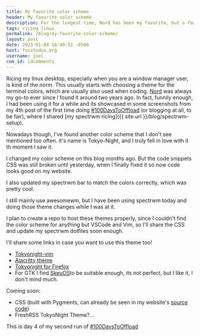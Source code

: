 ```yaml
---
title: My favorite color scheme
header: My favorite color scheme
description: For the longest time, Nord has been my favorite, but a few months ago I switched to something else. Tokyo Night is my new favorite!
tags: ricing linux
permalink: /blog/my-favorite-color-scheme/
layout: post
date: 2023-01-04 18:49:52 -0500
host: fosstodon.org
username: joel
com_id: idcomments
---
```


Ricing my linux desktop, especially when you are a window manager user, is kind of the norm. This usually starts with choosing a theme for the terminal colors, which are usually also used when coding. [Nord](https://nordtheme.com) was always my go-to ever since I found it around two years ago. In fact, funnily enough, I had been using it for a while and its showcased in some screenshots from my 4th post of the first time doing [#100DaysToOffload](https://100daystooffload.com) (or blogging at all, to be fair), where I shared [my spectrwm ricing]({{ site.url }}/blog/spectrwm-setup).

Nowadays though, I've found another color scheme that I don't see mentioned too often. it's name is Tokyo-Night, and I truly fell in love with it th moment I saw it.

I changed my color scheme on this blog months ago. But the code snippets CSS was still broken until yesterday, when I finally fixed it so now code looks good on my website.

I also updated my spectrwm bar to match the colors correctly, which was pretty cool.

I still mainly use awesomewm, but I have been using spectrwm today and doing those theme changes while I was at it.

I plan to create a repo to host these themes properly, since I couldn't find the color scheme for anything but VSCode and Vim, so I'll share the CSS and update my spectrwm dotfiles soon enough.

I'll share some links in case you want to use this theme too!

- [Tokyonight-vim](https://github.com/ghifarit53/tokyonight-vim)
- [Alacritty theme](https://github.com/zatchheems/tokyo-night-alacritty-theme)
- [Tokyonight for Firefox](https://addons.mozilla.org/en-US/firefox/addon/tokyonight_vim/)
- For GTK I find [SkeuOS](https://github.com/daniruiz/skeuos-gtk)to be suitable enough, its not perfect, but I like it, I don't mind much.

Coming soon:
- CSS (built with Pygments, can already be seen in my website's [source code](https://github.com/joelchrono12/joelchrono12.ml))
- FreshRSS TokyoNight Theme?...




This is day 4 of my second run of [#100DaysToOffload](https://100daystooffload.com)
